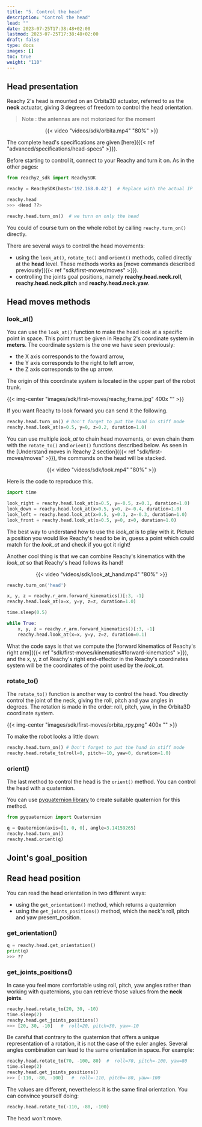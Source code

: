 ```yaml
---
title: "5. Control the head"
description: "Control the head"
lead: ""
date: 2023-07-25T17:38:48+02:00
lastmod: 2023-07-25T17:38:48+02:00
draft: false
type: docs
images: []
toc: true
weight: "110"
---
```


## Head presentation

Reachy 2's head is mounted on an Orbita3D actuator, referred to as the **neck** actuator, giving 3 degrees of freedom to control the head orientation.  
> Note : the antennas are not motorized for the moment

<p align="center">
    {{< video "videos/sdk/orbita.mp4" "80%" >}}
</p>

The complete head's specifications are given [here]({{< ref "advanced/specifications/head-specs" >}}).

Before starting to control it, connect to your Reachy and turn it on. As in the other pages:

```python
from reachy2_sdk import ReachySDK

reachy = ReachySDK(host='192.168.0.42')  # Replace with the actual IP

reachy.head
>>> <Head ??>

reachy.head.turn_on()  # we turn on only the head
```

You could of course turn on the whole robot by calling `reachy.turn_on()` directly.

There are several ways to control the head movements:
- using the `look_at()`, `rotate_to()` and `orient()` methods, called directly at the **head** level. These methods works as [move commands described previously]({{< ref "sdk/first-moves/moves" >}}).
- controlling the joints goal positions, namely **reachy.head.neck.roll**, **reachy.head.neck.pitch** and **reachy.head.neck.yaw**.

## Head moves methods

### look_at()

You can use the `look_at()` function to make the head look at a specific point in space. This point must be given in Reachy 2's coordinate system in **meters**. The coordinate system is the one we have seen previously:

* the X axis corresponds to the foward arrow,
* the Y axis corresponds to the right to left arrow,
* the Z axis corresponds to the up arrow.

The origin of this coordinate system is located in the upper part of the robot trunk.

{{< img-center "images/sdk/first-moves/reachy_frame.jpg" 400x "" >}}

If you want Reachy to look forward you can send it the following.

```python
reachy.head.turn_on() # Don't forget to put the hand in stiff mode
reachy.head.look_at(x=0.5, y=0, z=0.2, duration=1.0)
```

You can use multiple *look_at* to chain head movements, or even chain them with the `rotate_to()` and `orient()` functions described below. As seen in the [Understand moves in Reachy 2 section]({{< ref "sdk/first-moves/moves" >}}), the commands on the head will be stacked.

<p align="center">
    {{< video "videos/sdk/look.mp4" "80%" >}}
</p>

Here is the code to reproduce this.

```python
import time

look_right = reachy.head.look_at(x=0.5, y=-0.5, z=0.1, duration=1.0)
look_down = reachy.head.look_at(x=0.5, y=0, z=-0.4, duration=1.0)
look_left = reachy.head.look_at(x=0.5, y=0.3, z=-0.3, duration=1.0)
look_front = reachy.head.look_at(x=0.5, y=0, z=0, duration=1.0)
```

The best way to understand how to use the *look_at* is to play with it. Picture a position you would like Reachy's head to be in, guess a point which could match for the *look_at* and check if you got it right!

Another cool thing is that we can combine Reachy's kinematics with the *look_at* so that Reachy's head follows its hand!

<p align="center">
    {{< video "videos/sdk/look_at_hand.mp4" "80%" >}}
</p>

```python
reachy.turn_on('head')

x, y, z = reachy.r_arm.forward_kinematics()[:3, -1]
reachy.head.look_at(x=x, y=y, z=z, duration=1.0)

time.sleep(0.5)

while True:
    x, y, z = reachy.r_arm.forward_kinematics()[:3, -1]
    reachy.head.look_at(x=x, y=y, z=z, duration=0.1)
```

What the code says is that we compute the [forward kinematics of Reachy's right arm]({{< ref "sdk/first-moves/kinematics#forward-kinematics" >}}), and the x, y, z of Reachy's right end-effector in the Reachy's coordinates system will be the coordinates of the point used by the *look_at*.

### rotate_to()

The `rotate_to()` function is another way to control the head. You directly control the joint of the neck, giving the roll, pitch and yaw angles in degrees. The rotation is made in the order: roll, pitch, yaw, in the Orbita3D coordinate system.

{{< img-center "images/sdk/first-moves/orbita_rpy.png" 400x "" >}}

To make the robot looks a little down:
```python
reachy.head.turn_on() # Don't forget to put the hand in stiff mode
reachy.head.rotate_to(roll=0, pitch=-10, yaw=0, duration=1.0)
```

### orient()

The last method to control the head is the `orient()` method. You can control the head with a quaternion.

You can use [pyquaternion library](https://kieranwynn.github.io/pyquaternion/) to create suitable quaternion for this method.

```python
from pyquaternion import Quaternion

q = Quaternion(axis=[1, 0, 0], angle=3.14159265)
reachy.head.turn_on()
reachy.head.orient(q)
```

## Joint's goal_position


## Read head position

You can read the head orientation in two different ways:

- using the `get_orientation()` method, which returns a quaternion
- using the `get_joints_positions()` method, which the neck's roll, pitch and yaw present_position.

### get_orientation()

```python
q = reachy.head.get_orientation()
print(q)
>>> ??
```

### get_joints_positions()

In case you feel more comfortable using roll, pitch, yaw angles rather than working with quaternions, you can retrieve those values from the **neck joints**.

```python
reachy.head.rotate_to(20, 30, -10)
time.sleep(2)
reachy.head.get_joints_positions()
>>> [20, 30, -10]   #  roll=20, pitch=30, yaw=-10
```

Be careful that contrary to the quaternion that offers a unique representation of a rotation, it is not the case of the euler angles. Several angles combination can lead to the same orientation in space. For example:

```python
reachy.head.rotate_to(70, -100, 80)  #  roll=70, pitch=-100, yaw=80
time.sleep(2)
reachy.head.get_joints_positions()
>>> [-110, -80, -100]   #  roll=-110, pitch=-80, yaw=-100
```

The values are different, nevertheless it is the same final orientation. You can convince yourself doing:
```python
reachy.head.rotate_to(-110, -80, -100)
```
The head won't move.